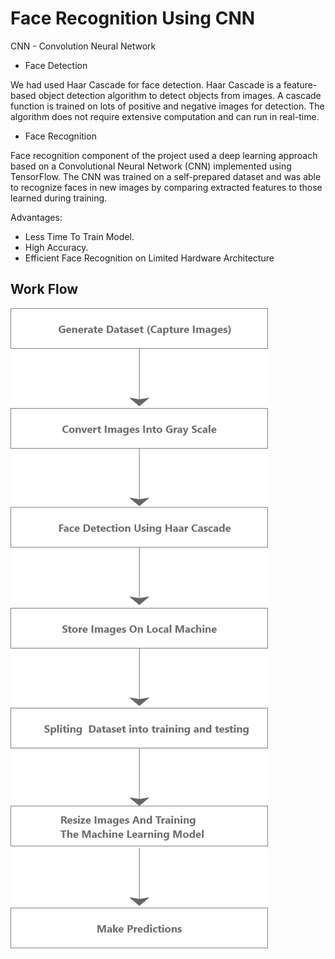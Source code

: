 # Face Recognition Using CNN

CNN - Convolution Neural Network

- Face Detection

We had used Haar Cascade for face detection. Haar Cascade is a feature-based object detection algorithm to detect objects from images. A cascade function is trained on lots of positive and 
negative images for detection. The algorithm does not require extensive computation and can run in real-time.

- Face Recognition

Face recognition component of the project used a deep learning approach based on a Convolutional Neural Network (CNN) implemented using TensorFlow. The CNN was trained on a self-prepared dataset and was able to recognize faces in new images by comparing extracted features to those learned during training.

Advantages:
- Less Time To Train Model.
- High Accuracy.
- Efficient Face Recognition on Limited Hardware Architecture

## Work Flow
![Work Flow](https://github.com/preetnandasana/Face-Recognition-CNN/blob/master/Screenshot/Face%20Recognition%20Work%20Flow.png)
